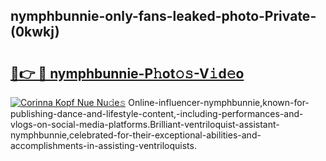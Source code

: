 ## nymphbunnie-only-fans​-leaked-photo​-Private-(0kwkj)


# <h2><a href="https://mediaupload.pro?title=nymphbunnie&ref=git">🔗👉 🔴 nymphbunnie-P𝚑ot𝚘𝚜-V𝚒d𝚎o</a></h2>

[![Corinna Kopf Nue Nu𝚍e𝚜](https://i.imgur.com/0qMVB7G.gif)](https://mediaupload.pro?title=nymphbunnie&ref=git)
Online-influencer-nymphbunnie,known-for-publishing-dance-and-lifestyle-content,-including-performances-and-vlogs-on-social-media-platforms.Brilliant-ventriloquist-assistant-nymphbunnie,celebrated-for-their-exceptional-abilities-and-accomplishments-in-assisting-ventriloquists.  